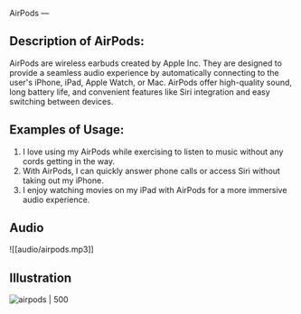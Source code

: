 AirPods
—
## Description of AirPods:
AirPods are wireless earbuds created by Apple Inc. They are designed to provide a seamless audio experience by automatically connecting to the user's iPhone, iPad, Apple Watch, or Mac. AirPods offer high-quality sound, long battery life, and convenient features like Siri integration and easy switching between devices.
## Examples of Usage:
1. I love using my AirPods while exercising to listen to music without any cords getting in the way.
2. With AirPods, I can quickly answer phone calls or access Siri without taking out my iPhone.
3. I enjoy watching movies on my iPad with AirPods for a more immersive audio experience.
## Audio
![[audio/airpods.mp3]]



## Illustration
![airpods | 500](https://oaidalleapiprodscus.blob.core.windows.net/private/org-qFpGQCsYXO6ZWXepP0pas1Gk/user-jrFXylB7R0V1Qoa5xjahv6mK/img-He13qcffm7pa1OmpLdpc3T5n.png?st=2023-12-11T17%3A50%3A15Z&se=2023-12-11T19%3A50%3A15Z&sp=r&sv=2021-08-06&sr=b&rscd=inline&rsct=image/png&skoid=6aaadede-4fb3-4698-a8f6-684d7786b067&sktid=a48cca56-e6da-484e-a814-9c849652bcb3&skt=2023-12-10T23%3A16%3A01Z&ske=2023-12-11T23%3A16%3A01Z&sks=b&skv=2021-08-06&sig=So0uM1LplG%2B%2BrpJ%2Bq%2BxseSW6J5SCIg%2BL57Yhmr7sXrg%3D)

